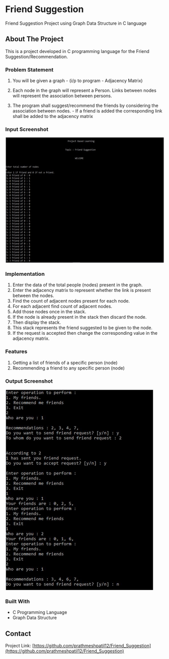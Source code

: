 # Friend Suggestion
Friend Suggestion Project using Graph Data Structure in C language

## About The Project

This is a project developed in C programming language for the Friend Suggestion/Recommendation. 

### Problem Statement
1.	You will be given a graph - (i/p to program - Adjacency Matrix) 

2.	Each node in the graph will represent a Person. Links between nodes will represent the association between persons. 

3.	The program shall suggest/recommend the friends by considering the association between nodes. - If a friend is added the corresponding link shall be added to the adjacency matrix 


### Input Screenshot
![Screen Shot][product-screenshot]


### Implementation 
1.	Enter the data of the total people (nodes) present in the graph.
2.	Enter the adjacency matrix to represent whether the link is present between the nodes.
3.	Find the count of adjacent nodes present for each node.
4.	For each adjacent find count of adjacent nodes.
5.	Add those nodes once in the stack.
6.	If the node is already present in the stack then discard the node.
7.	Then display the stack.
8.	This stack represents the friend suggested to be given to the node.
9.	If the request is accepted then change the corresponding value in the adjacency matrix.


### Features
1. Getting a list of friends of a specific person (node)
2. Recommending a friend to any specific person (node)

### Output Screenshot
![Screen Shot][product-screenshot1]


### Built With
* C Programming Language
* Graph Data Structure

<!-- CONTACT -->
## Contact
Project Link: [https://github.com/prathmeshpatil12/Friend_Suggestion](https://github.com/prathmeshpatil12/Friend_Suggestion)

<!-- MARKDOWN LINKS & IMAGES -->
[product-screenshot]: images/Input.png
[product-screenshot1]: images/Output.png

